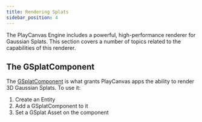 ```yaml
---
title: Rendering Splats
sidebar_position: 4
---
```


The PlayCanvas Engine includes a powerful, high-performance renderer for Gaussian Splats. This section covers a number of topics related to the capabilities of this renderer.

## The GSplatComponent

The [GSplatComponent](https://api.playcanvas.com/engine/classes/GSplatComponent.html) is what grants PlayCanvas apps the ability to render 3D Gaussian Splats. To use it:

1. Create an Entity
2. Add a GSplatComponent to it
3. Set a GSplat Asset on the component
